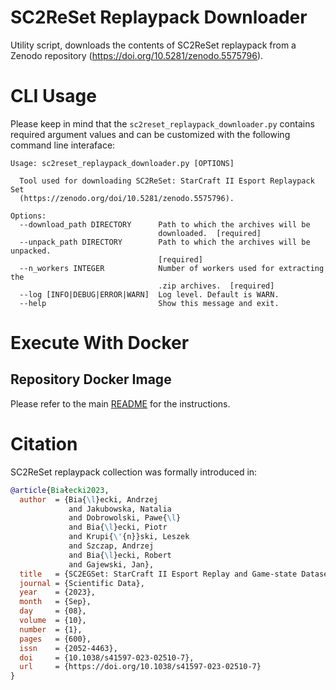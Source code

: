# SC2ReSet Replaypack Downloader

Utility script, downloads the contents of SC2ReSet replaypack from a Zenodo repository (https://doi.org/10.5281/zenodo.5575796).

# CLI Usage

Please keep in mind that the ```sc2reset_replaypack_downloader.py``` contains required argument values and can be customized with the following command line interaface:
```
Usage: sc2reset_replaypack_downloader.py [OPTIONS]

  Tool used for downloading SC2ReSet: StarCraft II Esport Replaypack Set
  (https://zenodo.org/doi/10.5281/zenodo.5575796).

Options:
  --download_path DIRECTORY      Path to which the archives will be
                                 downloaded.  [required]
  --unpack_path DIRECTORY        Path to which the archives will be unpacked.
                                 [required]
  --n_workers INTEGER            Number of workers used for extracting the
                                 .zip archives.  [required]
  --log [INFO|DEBUG|ERROR|WARN]  Log level. Default is WARN.
  --help                         Show this message and exit.
```

# Execute With Docker

## Repository Docker Image

Please refer to the main [README](../../README.md) for the instructions.

# Citation

SC2ReSet replaypack collection was formally introduced in:

```bibtex
@article{Białecki2023,
  author  = {Bia{\l}ecki, Andrzej
             and Jakubowska, Natalia
             and Dobrowolski, Pawe{\l}
             and Bia{\l}ecki, Piotr
             and Krupi{\'{n}}ski, Leszek
             and Szczap, Andrzej
             and Bia{\l}ecki, Robert
             and Gajewski, Jan},
  title   = {SC2EGSet: StarCraft II Esport Replay and Game-state Dataset},
  journal = {Scientific Data},
  year    = {2023},
  month   = {Sep},
  day     = {08},
  volume  = {10},
  number  = {1},
  pages   = {600},
  issn    = {2052-4463},
  doi     = {10.1038/s41597-023-02510-7},
  url     = {https://doi.org/10.1038/s41597-023-02510-7}
}
```
